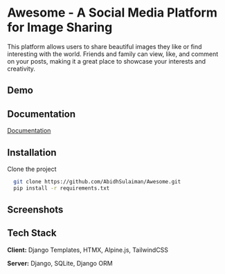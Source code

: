 
# Awesome - A Social Media Platform for Image Sharing

This platform allows users to share beautiful images they like or find interesting with the world. Friends and family can view, like, and comment on your posts, making it a great place to showcase your interests and creativity.


## Demo


## Documentation

[Documentation](https://linktodocumentation)


## Installation

Clone the project

```bash
  git clone https://github.com/AbidhSulaiman/Awesome.git
  pip install -r requirements.txt
```
    
## Screenshots



## Tech Stack

**Client:** Django Templates, HTMX, Alpine.js, TailwindCSS

**Server:** Django, SQLite, Django ORM


